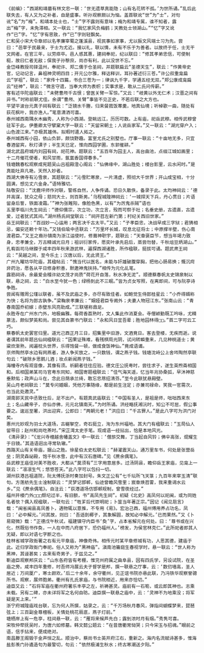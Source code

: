 <!-- { "loadSidebar": true } -->
	《前编》：“西湖和靖墓有林文忠一联：‘世无遗草真能隐；山有名花转不孤。’为世所诵。”乱后此联失去，有人又为之补者，自是盛事。听孙观察颇以为恼。盖首联讹“世”为“士”，对句讹“名”为“梅”。和靖本处士也，“士”字不露则有意味；梅为和靖专属，谁不知者，露出“梅”字，未免滞相。又一联云：“我忆家风负梅鹤；天教处士领湖山。”“忆”字又讹作“已”字。“忆”字有思致，作“已”字则轻飘矣。
	仁和吴小宋大令章祁以名孝廉宰蜀之蓬溪县，视民事如家事，尤以振文风端士习为先。尝曰：“邑宰于民最亲，于士为尤近。接以礼，联以情，未有不乐于为善者。以故终于任，士无干文网者。在官三年，以劳瘁卒。邑人感其惠，建祠奉祀，纪以联曰：“修其孝弟忠信，可使制梃，故曰仁者无敌；保我子孙黎庶，尚亦有利，此以没世不忘。”
	金岱峰教授司铎温州，奉祀许、郑二儒于仓圣祠，并题联扁云“圣德天生”，联云：“作黄帝史官，记动记言，鼻祖神灵明四目；开元公尔雅，释诂释训，耳孙著述衍三苍。”许公叔重龛扁云“学祖”，联云：“家传十四篇，书合三苍为一；律讽九千字，学通五经无双。”郑公康成龛扁云“经神”，联云：“微言守遗，当奉大师为表帜；实事求是，敢从二氏问传薪。”
	客有述华陀庙联云：“未劈曹颅千古恨；曾医关臂一军惊。”又云：“岐黄以外无仁术；汉晋之间有异书。”时称前联尤佳。余谓“曹颅、关臂”事皆不见正史，不若后联之大方也。
	平望平波台元真子祠有联云：“泛镜水千塍，归来餐菰饭蒪羹，地真仙境；听棹歌一曲，随处有荻花枫叶，我亦渔人。”笔意潇洒可喜。
	泰州城西南隅水木幽秀，人称为小西湖。登眺远江，历历可数。上有庙，祀岳武穆。相传武穆曾驻军于此。伊墨卿太守擘窠大字一联云：“天留宋朝土；人说岳家军。”又一联云：“湖光穿户入；山色渡江来。”亦极其雄伟。拟暇时遣人拓之。
	泰州城西有小园，依山负郭，颇饶野趣。富室尤氏之别墅也。厅事一联云：“十亩地无多，只宜春酒留宾，秋灯课子；半生天已定，惟向西园学圃，东郭催耕。”
	湖北武昌府城内刘园有祠，祀花神。题联云：“五百年为园主人，高台曲池，点缀江城如画里；十二月催花使者，和风甘雨，氤氲香国得春多。”
	钱塘魏春松观察成宪题吴山吕祖殿澄心阁云：“仙佛缘中，湖山胜处；楼台影里，云水闲时。”是真能吐弃凡艳，天然入妙者。
	西湖大佛寺有沁雪泉，其题联云：“沁雪贮寒泉，一片清虚，照彻大千世界；开山成宝相，十分圆满，想见丈六金身。”语特雅切。
	陆敬安曰：“沈鹿坪师作对联，警练自然，人争传诵。恐日久散佚，备录于此。太均神祠云：‘德并高谋，犹众之母；慈同大士，则百斯男。’乌程城隍神祠云：‘一城捍天下兵，丹心贯日；片语留身后誓，铁面凌霜。’”神为张睢阳，像脸色黑，以有“为厉鬼杀贼”语也
	五里李临川先生祠云：“德仰儒宗，次立功，次立言，殁而可祭于社；名垂史册，古遗直，古遗爱，过者犹式其间。”湖州杨氏祠堂联云：“祠开苕左新门第；村纪关西旧世家。”
	岳王祠联云：“百战妙一心运用；两言决千古太平。”又云：“子孝臣忠，决战早成三字狱；君猜相忌，偏安还赖十年功。”又钱伯瑜中丞联云：“万里坏长城，叹息北征将士；中原撑半壁，伤心南渡君臣。”又王之裔孙镇南为浙江运使时，修葺神职宇，题联云：“天章褒臣节，想当年竭力致身，忠孝兼全，万古精诚光日月；祖训衍家传，愿奕叶承先启后，蒸尝勿替，千秋俎豆炳湖山。”
	孔宥函司马继鑅于咸丰四年秋来游武林，遍探西湖诸胜，所作楹联，挺拔可诵。题武肃王祠云：“吴越之间，至今乐土；汉唐以后，无此贤王。”
	广州九曜坊华陀庙，其楹帖云：“愧当代以医名，未能与奸雄破腹穿胸，把他心肠易换；慨沉疴非药治，愿各从平日修身积善，默邀神鬼扶持。”相传为元化乩笔。
	露筋祠诗，余最爱会稽许幼文茂才尚质“荷花开自落，秋水净无泥”。顺德蔡春帆太史锦泉制以联，悬之祠，云：“白水至今犹一色；绿杨到此不三眠。”皆为贞女写照，在离即间，可与阮亭诗争胜。
	尝闻有赠周公瑾以联者，虽不及武庙之多，亦尽有致佳者。如鲍觉生侍郎桂星云：“小乔得婿称为快；名将为郎古孰争。”梁鞠泉孝廉云：“姻娅君臣专阃外；夫妻人物冠江东。”张南山云：“青春南国乔初嫁；赤壁东风亮助成。”三联堪称鼎足。
	永胜寺在广州东门外，地极幽雅。每荷香荔熟时，文人集此作消夏会。寺僧颖勤既工吟咏，尤精篆法，颇似梦英和尚。尝见其自篆书门联云：“永和风日宜吾辈；胜地园林得□□。”首二字可云工巧。
	蔡春帆太史罢官归里。道光己酉正月三日，招集里中旧游，文酒竟日。客去登楼，无疾而逝。说者谓其前年题吕仙祠楹联云：“因果证殊难，看残棋局光阴，试问转瞬重来，几见种桃道士；黄粱炊渐熟，阅遍枕头世界，乐得饱餐一顿，做成食饭神仙。”竟成语谶。
	京师陶然亭水边有网燕者，游人争买放之，一只数钱，谓之燕子钱。钱塘沈峙公上舍埁陶然亭联句云：“破除乡思鹅儿酒；妆点新闻燕子钱。”
	海幢寺内有观音像，其像有须。祈嗣者往往应验。德文庄公抚粤时，尝往求子，遂生英煦斋相国和。后相国弟某司马官粤东同知，相国寄题楹联云：“佳气海天遥，忆当年兆协桑弧，早沐神慈垂默佑；政声山斗在，念此日荫承兰绮，敢忘忠荩绍清芬。”至今此联犹悬殿壁。
	吴山月老祠联云：“莫专问婚姻，凭他万事随缘，都是前生注定；亦兼司禄命，笑我一官需次，也当此处邀灵。”
	湖南郭天民中丞致仕后，足不出户。有题真武庙联云：“中国有圣人，是祖是师，咄咄西来东土；名山藏帝子，亦仙亦佛，元元北镇南天。”为时所诵。洪经略抚湘沅时，知公不可屈，假公事要之。逡巡至署，洪出迎宾，公即曰：“两朝元老！”洪应曰：“千古罪人。”是此八字可为洪门对矣。
	惠州元妙观为羽士大道场，古樾拏空，奇石挺立，洵为东州福地。其大门有楹联云：“玉局仙人留带日；赵州和尚吃茶时。”宋芷湾太史手笔。现成语一经拈出，恰是本地风光。
	《清异录》：“《龙兴寺檀越舍幡盖文》中一联云：‘僧旂交舞，丁当起自风铃；佛伞高张，焜耀生于日镜。’其造语迥出寻常轨辙。”
	西路天山有关帝庙，据山之胜。徐星伯太史松联云：“赫濯震天山，通万里车书，何处是张营岳垒；阴灵森祕殿，饱千秋冰雪，此中有汉石唐碑。”见《蔗余偶笔》。
	岳武穆王庙佳对美不胜收，大都从“莫须有”三字用意居多。过汤阴县，瞻仰岳王家庙，见龛上一联云：“凛凛生气；悠悠苍天。”此八字可以包扫一切。
	湖州荻港吕祖道院，阮太傅抚浙时奏加封号。朱文正公有“七千坛所飞天箓；九百年来宰玉清”联句。方莲舫先生士淦制联云：“灵梦记邯郸，仙迹曾瞻风雪里；宸章焕苕霅，我来重谒水云乡。”见《蔗余偶笔》。自注云：“荻港道场仿邯郸规制，曾雪夜经过。”
	福州井楼门外□□□颓圮过半，有旧额，书“高凤先生祠”。初疑《北史》高凤何以祀闽，或为同姓名者欤？偶入视楹联，一联句云：“牲芗后代崇明祀；卜筮当年著正宗。”因记《闻见巵言》载：“闽省闽县高凤善卜，遇物辄以意推，不专用《易》。宏治己酉，福州傅用养占功名，凤曰：‘必中解元。’问其故，则曰：‘吾适剖椰子，其象解圆，故知必中解元。’已而果然。”又《卜易窥微》载：“正德戊午秋试，福建镇守内臣书‘奐’字，占本省解元在何处。曰：‘尊书或在兴化，然既俗书作奐，一人在中而八府居下，恐仍福州人。’榜发，为侯官林克仁。”此所祀者即其人无疑，即以对语七字断之也。
	桂林省城学政衙署之右有元平章庙，神像奇伟。相传元时某平章修城有功，人思其德，建庙于此。近归学政衙门奉祀。俗人又称为“黑神庙”。滇南池籥庭生春视学时，悬一联云：“世人称为黑神，其诬甚矣；古来有奇男子，于兹见之。”
	靳迪臣观察邦庆云：“山东各府皆有考棚，惟兖州府属之曲阜县，因有四氏学，另设试院，在圣庙之旁。咸丰四年重修，时吾师冯展云夫子督学是邦，撰一联悬之厅事，云：‘数仞墙高，圣人居近；万间厦广，寒士颜欢。’后二十余年，余守衢州，见正谊书院亦悬此联，乃冯铁华观察誉骢所书。观察，展师胞弟。衢州有孔氏家庙，与书院相近，用来亦恰切。”
	迪臣又云：“石将军庙在衢州府署乐丰亭之左，祈祷甚灵。庙前有一石筍，或云即其神也。志乘未载。另有二碑，亦未详将军之名何自昉。迪臣撰一联悬之庙中，云：‘灵神不为地乘没；将军疑是天上来。’”
	浙宁府城隍庙戏台联，忘为何人所撰，姑录之，云：“千万场秋月春风，弹指间蝴蝶梦来，琵琶弦上；三百副金尊檀板，关情处桃花扇底，燕子灯前。”
	塘栖岸上有一危亭，柱间悬一联，云：“雁将来候芦先白；露到浓时月有烟。”秀隽可喜。
	宋牧仲荦抚吴时，为唐六如修墓。韩文懿公题云：“在昔唐衢常恸哭；只今宋玉与招魂。”眼前之语，信手拈来，便成绝对。
	南昌滕王阁毁于金声恒之乱。顺治中，蔡尚书士英开府江右，重新之。海内名流赋诗甚多，惟海盐彭羡门孙遹造句为最警切，句云：“依然极浦生秋水；终古寒潮送夕阳。”
